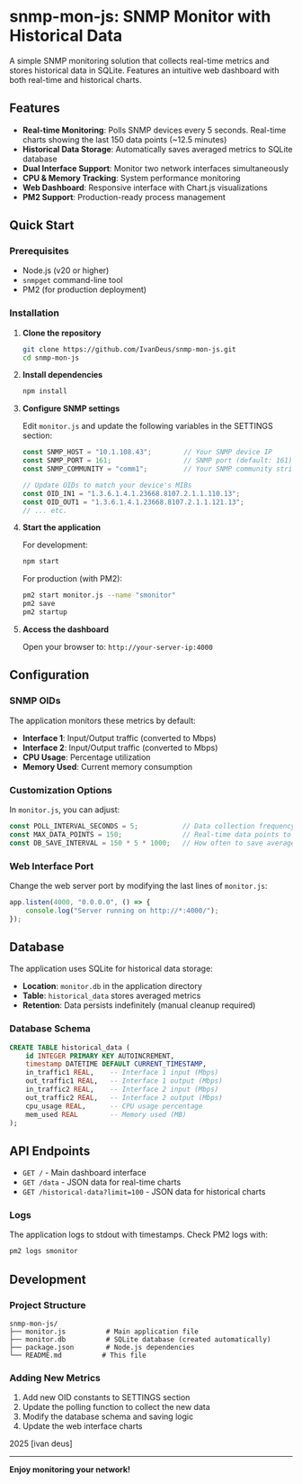 # snmp-mon-js: SNMP Monitor with Historical Data

A simple SNMP monitoring solution that collects real-time metrics and stores historical data in SQLite. Features an intuitive web dashboard with both real-time and historical charts.

## Features

- **Real-time Monitoring**: Polls SNMP devices every 5 seconds. Real-time charts showing the last 150 data points (~12.5 minutes)
- **Historical Data Storage**: Automatically saves averaged metrics to SQLite database
- **Dual Interface Support**: Monitor two network interfaces simultaneously
- **CPU & Memory Tracking**: System performance monitoring
- **Web Dashboard**: Responsive interface with Chart.js visualizations
- **PM2 Support**: Production-ready process management

## Quick Start

### Prerequisites

- Node.js (v20 or higher)
- `snmpget` command-line tool
- PM2 (for production deployment)

### Installation

1. **Clone the repository**
   ```bash
   git clone https://github.com/IvanDeus/snmp-mon-js.git
   cd snmp-mon-js
   ```

2. **Install dependencies**
   ```bash
   npm install
   ```

3. **Configure SNMP settings**
   
   Edit `monitor.js` and update the following variables in the SETTINGS section:
   ```javascript
   const SNMP_HOST = "10.1.108.43";        // Your SNMP device IP
   const SNMP_PORT = 161;                  // SNMP port (default: 161)
   const SNMP_COMMUNITY = "comm1";         // Your SNMP community string
   
   // Update OIDs to match your device's MIBs
   const OID_IN1 = "1.3.6.1.4.1.23668.8107.2.1.1.110.13";
   const OID_OUT1 = "1.3.6.1.4.1.23668.8107.2.1.1.121.13";
   // ... etc.
   ```

4. **Start the application**
   
   For development:
   ```bash
   npm start
   ```
   
   For production (with PM2):
   ```bash
   pm2 start monitor.js --name "smonitor"
   pm2 save
   pm2 startup
   ```

5. **Access the dashboard**
   
   Open your browser to: `http://your-server-ip:4000`

## Configuration

### SNMP OIDs

The application monitors these metrics by default:
- **Interface 1**: Input/Output traffic (converted to Mbps)
- **Interface 2**: Input/Output traffic (converted to Mbps)  
- **CPU Usage**: Percentage utilization
- **Memory Used**: Current memory consumption

### Customization Options

In `monitor.js`, you can adjust:

```javascript
const POLL_INTERVAL_SECONDS = 5;           // Data collection frequency
const MAX_DATA_POINTS = 150;               // Real-time data points to keep in memory
const DB_SAVE_INTERVAL = 150 * 5 * 1000;   // How often to save averages to database
```

### Web Interface Port

Change the web server port by modifying the last lines of `monitor.js`:
```javascript
app.listen(4000, "0.0.0.0", () => {
    console.log("Server running on http://*:4000/");
});
```

## Database

The application uses SQLite for historical data storage:

- **Location**: `monitor.db` in the application directory
- **Table**: `historical_data` stores averaged metrics
- **Retention**: Data persists indefinitely (manual cleanup required)

### Database Schema

```sql
CREATE TABLE historical_data (
    id INTEGER PRIMARY KEY AUTOINCREMENT,
    timestamp DATETIME DEFAULT CURRENT_TIMESTAMP,
    in_traffic1 REAL,    -- Interface 1 input (Mbps)
    out_traffic1 REAL,   -- Interface 1 output (Mbps)
    in_traffic2 REAL,    -- Interface 2 input (Mbps)
    out_traffic2 REAL,   -- Interface 2 output (Mbps)
    cpu_usage REAL,      -- CPU usage percentage
    mem_used REAL        -- Memory used (MB)
);
```

## API Endpoints

- `GET /` - Main dashboard interface
- `GET /data` - JSON data for real-time charts
- `GET /historical-data?limit=100` - JSON data for historical charts

### Logs

The application logs to stdout with timestamps. Check PM2 logs with:
```bash
pm2 logs smonitor
```

## Development

### Project Structure

```
snmp-mon-js/
├── monitor.js          # Main application file
├── monitor.db          # SQLite database (created automatically)
├── package.json        # Node.js dependencies
└── README.md          # This file
```

### Adding New Metrics

1. Add new OID constants to SETTINGS section
2. Update the polling function to collect the new data
3. Modify the database schema and saving logic
4. Update the web interface charts

2025 [ivan deus]

---

**Enjoy monitoring your network!**
